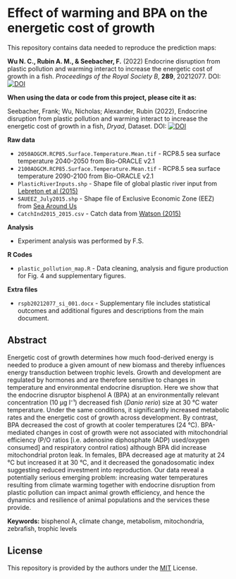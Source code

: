 # Effect of warming and BPA on the energetic cost of growth

This repository contains data needed to reproduce the prediction maps:

**Wu N. C., Rubin A. M., & Seebacher, F.** (2022) Endocrine disruption from plastic pollution and warming interact to increase the energetic cost of growth in a fish. *Proceedings of the Royal Society B*, **289**, 20212077. DOI:
[![DOI](https://zenodo.org/badge/DOI/10.1098/rspb.2021.2077.svg)](http://doi.org/10.1098/rspb.2021.2077)

**When using the data or code from this project, please cite it as:**

Seebacher, Frank; Wu, Nicholas; Alexander, Rubin (2022), Endocrine disruption from plastic pollution and warming interact to increase the energetic cost of growth in a fish, *Dryad*, Dataset. DOI: [![DOI](https://zenodo.org/badge/DOI/10.5061/dryad.v6wwpzgxm.svg)](https://doi.org/10.5061/dryad.v6wwpzgxm)

**Raw data**
- `2050AOGCM.RCP85.Surface.Temperature.Mean.tif` - RCP8.5 sea surface temperature 2040-2050 from Bio-ORACLE v2.1
- `2100AOGCM.RCP85.Surface.Temperature.Mean.tif` - RCP8.5 sea surface temperature 2090-2100 from Bio-ORACLE v2.1
- `PlasticRiverInputs.shp`                       - Shape file of global plastic river input from [Lebreton et al (2015)](https://www.nature.com/articles/ncomms15611)
- `SAUEEZ_July2015.shp`                          - Shape file of Exclusive Economic Zone (EEZ) from [Sea Around Us](https://www.seaaroundus.org/data/#/eez)
- `CatchInd2015_2015.csv`                        - Catch data from [Watson (2015)](https://www.nature.com/articles/sdata201739#Sec20) 

**Analysis**
- Experiment analysis was performed by F.S.

**R Codes**
- `plastic_pollution_map.R` - Data cleaning, analysis and figure production for Fig. 4 and supplementary figures.

**Extra files**
- `rspb20212077_si_001.docx` - Supplementary file includes statistical outcomes and additional figures and descriptions from the main document.

## Abstract
Energetic cost of growth determines how much food-derived energy is needed to produce a given amount of new biomass and thereby influences energy transduction between trophic levels. Growth and development are regulated by hormones and are therefore sensitive to changes in temperature and environmental endocrine disruption. Here we show that the endocrine disruptor bisphenol A (BPA) at an environmentally relevant concentration (10 μg l⁻¹) decreased fish (*Danio rerio*) size at 30 °C water temperature. Under the same conditions, it significantly increased metabolic rates and the energetic cost of growth across development. By contrast, BPA decreased the cost of growth at cooler temperatures (24 °C). BPA-mediated changes in cost of growth were not associated with mitochondrial efficiency (P/O ratios [i.e. adenosine diphosphate (ADP) used/oxygen consumed] and respiratory control ratios) although BPA did increase mitochondrial proton leak. In females, BPA decreased age at maturity at 24 °C but increased it at 30 °C, and it decreased the gonadosomatic index suggesting reduced investment into reproduction. Our data reveal a potentially serious emerging problem: increasing water temperatures resulting from climate warming together with endocrine disruption from plastic pollution can impact animal growth efficiency, and hence the dynamics and resilience of animal populations and the services these provide.

**Keywords:** bisphenol A, climate change, metabolism, mitochondria, zebrafish, trophic levels

## License
This repository is provided by the authors under the [MIT](https://opensource.org/licenses/MIT) License.
